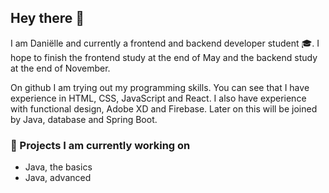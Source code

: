 ## Hey there 👋

I am Daniëlle and currently a frontend and backend developer student 🎓. I hope to finish the frontend study at the end of May and the backend study at the end of November.

On github I am trying out my programming skills. You can see that I have experience in HTML, CSS, JavaScript and React. I also have experience with functional design, Adobe XD and Firebase. Later on this will be joined by Java, database and Spring Boot.

### 📄 Projects I am currently working on
- Java, the basics
- Java, advanced